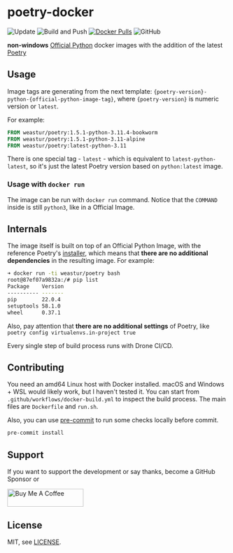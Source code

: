 # poetry-docker

![Update](https://github.com/weastur/poetry-docker/workflows/Update/badge.svg)
![Build and Push](https://github.com/weastur/poetry-docker/workflows/Build%20and%20Push/badge.svg)
[![Docker Pulls](https://img.shields.io/docker/pulls/weastur/poetry)](https://hub.docker.com/r/weastur/poetry/)
![GitHub](https://img.shields.io/github/license/weastur/poetry-docker)

**non-windows** [Official Python](https://hub.docker.com/_/python/)
docker images with the addition of the latest [Poetry](https://python-poetry.org)

## Usage

Image tags are generating from the next template:
`{poetry-version}-python-{official-python-image-tag}`,
where `{poetry-version}` is numeric version or `latest`.

For example:

```Dockerfile
FROM weastur/poetry:1.5.1-python-3.11.4-bookworm
FROM weastur/poetry:1.5.1-python-3.11-alpine
FROM weastur/poetry:latest-python-3.11
```

There is one special tag - `latest` - which is equivalent to
`latest-python-latest`, so it's just the latest Poetry version
based on `python:latest` image.

### Usage with `docker run`

The image can be run with `docker run` command. Notice that the `COMMAND` inside
is still `python3`, like in a Official Image.

## Internals

The image itself is built on top of an Official Python Image, with the
reference Poetry's
[installer](https://github.com/python-poetry/install.python-poetry.org),
which means that **there are no additional dependencies** in the
resulting image. For example:

```bash
➜ docker run -ti weastur/poetry bash
root@87ef07a9832a:/# pip list
Package    Version
---------- -------
pip        22.0.4
setuptools 58.1.0
wheel      0.37.1
```

Also, pay attention that **there are no additional settings** of Poetry,
like `poetry config virtualenvs.in-project true`

Every single step of build process runs with Drone CI/CD.

## Contributing

You need an amd64 Linux host with Docker installed.
macOS and Windows + WSL would likely work,
but I haven't tested it.
You can start from `.github/workflows/docker-build.yml` to inspect the build process.
The main files are `Dockerfile` and `run.sh`.

Also, you can use [pre-commit](https://pre-commit.com) to run some checks
locally before commit.

```bash
pre-commit install
```

## Support

If you want to support the development or say thanks, become a GitHub Sponsor or

<a href="https://www.buymeacoffee.com/weastur" target="_blank">
<img src="https://cdn.buymeacoffee.com/buttons/default-orange.png"
    alt="Buy Me A Coffee"
    height="41"
    width="174">
</a>

## License

MIT, see [LICENSE](./LICENSE).

